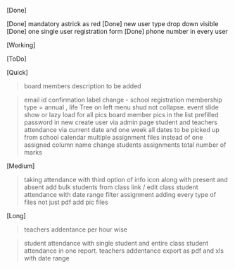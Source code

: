 [Done]

[Done] mandatory astrick as red
[Done] new user type drop down visible
[Done] one single user registration form
[Done] phone number in every user

[Working]

[ToDo]

[Quick]

> board members description to be added

> email id confirmation
> label change - school registration
> membership type = annual , life 
> Tree on left menu shud not collapse.
> event slide show or lazy load for all pics
> board member pics in the list
> prefilled password in new create user via admin page
> student and teachers attendance via current date and one week all dates to be picked up from school calendar
> multiple assignment files instead of one
> assigned column name change
> students assignments total number of marks

[Medium]

> taking attendance with third option of info icon along with present and absent
> add bulk students from class link / edit class
> student attendance with date range filter
> assignment adding every type of files not just pdf add pic files

[Long]

> teachers addentance per hour wise

> student attendance with single student and entire class student attendance in one report.
> teachers addentance export as pdf and xls  with date range